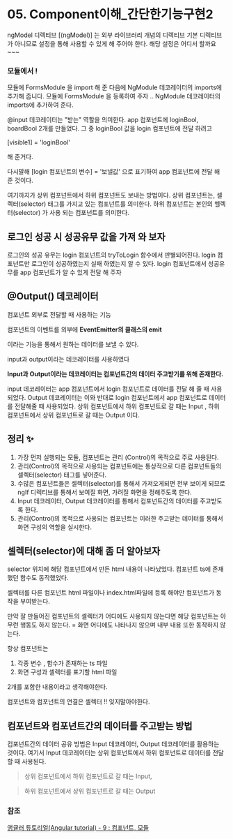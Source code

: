 # 05. Component이해_간단한기능구현2

ngModel 디렉티브 [(ngModel)] 는 외부 라이브러리 개념의 디렉티브 
기본 디렉티브가 아니므로 설정을 통해 사용할 수 있게 해 주어야 한다. 
해당 설정은 어디서 할까요 ~~~
### 모듈에서 !
모듈에 FormsModule 을 import 해 준 다음에 NgModule 데코레이터의 imports에 추가해 줍니다. 
모듈에 FormsModule 을 등록하여 주자 .. 
 NgModule 데코레이터의 imports에 추가하여 준다. 


 @input 데코레이터는 "받는" 역할을 의미한다. 
 app 컴포넌트에 loginBool, boardBool 2개를 만들었다. 
 그 중 loginBool 값을 login 컴포넌트에 전달 하려고 

 [visible1] = 'loginBool'

 해 준거다. 

 다시말해 [login 컴포넌트의 변수] = '보낼값' 으로 표기하여 app 컴포넌트에 전달 해 준 것이다.

 여기까지가 상위 컴포넌트에서 하위 컴포넌트도 보내는 방법이다. 
 상위 컴포넌트는, 셀렉터(selector) 태그를 가지고 있는 컴포넌트를 의미한다. 
 하위 컴포넌트는 본인의 헬렉터(selector) 가 사용 되는 컴포넌트를 의미한다. 


## 로그인 성공 시 성공유무 값을 가져 와 보자 
로그인의 성공 유무는 login 컴포넌트의 tryToLogin 함수에서 판별되어진다.
login 컴포넌트만 로그인이 성공하였는지 실패 하였는지 알 수 있다. 
login 컴포넌트에서 성공유무를 app 컴포넌트가 알 수 있게 전달 해 주자 

## @Output() 데코레이터
컴포넌트 외부로 전달할 때 사용하는 기능

컴포넌트의 이벤트를 외부에 
**EventEmitter의 클래스의 emit**

이라는 기능을 통해서 원하는 데이터를 보낼 수 있다. 

input과 output이라는 데코레이터를 사용하였다

**Input과 Output이라는 데코레이터는 컴포넌트간의 데이터 주고받기를 위해 존재한다.**

input 데코레이터는 app 컴포넌트에서 login 컴포넌트로 데이터를 전달 해 줄 때 사용되었다. 
Output 데코레이터는 이와 반대로 login 컴포넌트에서 app 컴포넌트로 데이터를 전달해줄 때 사용되었다. 
상위 컴포넌트에서 하위 컴포넌트로 갈 때는 Input , 하위 컴포넌트에서 상위 컴포넌트로 갈 때는 Output 이다. 

## 정리 ✨  
1. 가장 먼저 실행되는 모듈, 컴포넌트는 관리 (Control)의 목적으로 주로 사용된다. 
2. 관리(Control)의 목적으로 사용되는 컴포넌트에는 통상적으로 다른 컴포넌트들의 셀렉터(selector) 태그를 넣어준다. 
3. 수많은 컴포넌트들은 셀렉터(selector)를 통해서 가져오게되면 전부 보이게 되므로 ngIf 디렉티브를 통해서 보여질 화면, 가려질 화면을 정해주도록 한다. 
4. Input 데코레이터, Output 데코레이터를 통해서 컴포넌트간의 데이터를 주고받도록 한다.
5. 관리(Control)의 목적으로 사용되는 컴포넌트는 이러한 주고받는 데이터를 통해서 화면 구성의 역할을 실시한다. 

## 셀렉터(selector)에 대해 좀 더 알아보자 
 selector 위치에 해당 컴포넌트에서 만든 html 내용이 나타났었다. 
 컴포넌트 ts에 존재했던 함수도 동작했었다.

 셀렉터를 다른 컴포넌트 html 파일이나 index.html파일에 등록 해야만 컴포넌트가 동작을 부여받는다. 

 만약 잘 만들어진 컴포넌트의 셀렉터가 어디에도 사용되지 않는다면 해당 컴포넌트는 아무런 행동도 하지 않는다. = 화면 어디에도 나타나지 않으며 내부 내용 또한 동작하지 않는다. 

 항상 컴포넌트는 
 1. 각종 변수 , 함수가 존재하는 ts 파일
 2. 화면 구성과 셀렉터를 표기할 html 파일 
 
 2개를 포함한 내용이라고 생각해야한다. 

 컴포넌트와 컴포넌트의 연결은 셀렉터 !! 잊지말아야한다. 


 ## 컴포넌트와 컴포넌트간의 데이터를 주고받는 방법
 컴포넌트간의 데이터 공유 방법은 Input 데코레이터, Output 데코레이터를 활용하는 것이다. 
 여기서 Input 데코레이터는 상위 컴포넌트에서 하위 컴포넌트로 데이터를 전달 할 때 사용된다. 

 >상위 컴포넌트에서 하위 컴포넌트로 갈 때는 Input,

 >하위 컴포넌트에서 상위 컴포넌트로 갈 때는 Output
 
 



 ### 참조 
 [앵귤러 튜토리얼(Angular tutorial) - 9 : 컴포넌트, 모듈](https://lts0606.tistory.com/351?category=775312)

 